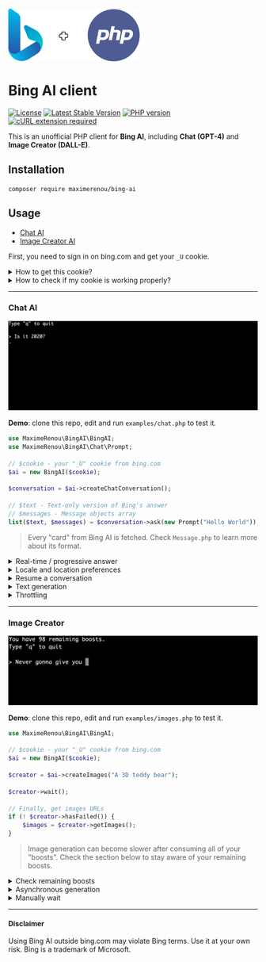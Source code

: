 ![Bing + PHP](logo.png)

# Bing AI client

[![License](https://img.shields.io/github/license/mashape/apistatus.svg)](https://opensource.org/licenses/MIT)
[![Latest Stable Version](https://img.shields.io/github/v/release/maximerenou/php-bing-ai)](https://packagist.org/packages/maximerenou/bing-ai)
[![PHP version](https://img.shields.io/packagist/dependency-v/maximerenou/bing-ai/php)](https://packagist.org/packages/maximerenou/bing-ai)
[![cURL extension required](https://img.shields.io/packagist/dependency-v/maximerenou/bing-ai/ext-curl)](https://packagist.org/packages/maximerenou/bing-ai)

This is an unofficial PHP client for **Bing AI**, including **Chat (GPT-4)** and **Image Creator (DALL-E)**.

## Installation

    composer require maximerenou/bing-ai

## Usage

- [Chat AI](#chat-ai)
- [Image Creator AI](#image-creator)

First, you need to sign in on bing.com and get your `_U` cookie.

<details>
  <summary>How to get this cookie?</summary>

1. Navigate to bing.com
2. Sign in using your Microsoft account
3. Back on bing.com, right-click and select "Inspect" - the browser console appears
4. Go to "Application" tab
5. Select "Cookies" > "https://www.bing.com" in the sidebar
6. Search for "_U" cookie
7. Copy its content

</details> 

<details>
  <summary>How to check if my cookie is working properly?</summary>

```php
use MaximeRenou\BingAI\BingAI;

// $cookie - your "_U" cookie from bing.com
$ai = new BingAI($cookie);
$valid = $ai->checkCookie();
```

</details> 

---------------------------------------

### Chat AI

![Chat demo](examples/demo-chat.gif)

**Demo**: clone this repo, edit and run `examples/chat.php` to test it.

```php
use MaximeRenou\BingAI\BingAI;
use MaximeRenou\BingAI\Chat\Prompt;

// $cookie - your "_U" cookie from bing.com
$ai = new BingAI($cookie);

$conversation = $ai->createChatConversation();

// $text - Text-only version of Bing's answer
// $messages - Message objects array
list($text, $messages) = $conversation->ask(new Prompt("Hello World"));
```

> Every "card" from Bing AI is fetched. Check `Message.php` to learn more 
about its format.

<details>
  <summary>Real-time / progressive answer</summary>

You may pass a function as second argument to get real-time progression:

```php
// $text - Incomplete text version
// $messages - Incomplete messages fleet
list($final_text, $final_messages) = $conversation->ask($prompt, function ($text, $messages) {
    echo $text;
});
```

</details> 

<details>
  <summary>Locale and location preferences</summary>

```php
$conversation = $ai->createChatConversation()
    ->withLocation($latitude, $longitude, $radius) // Optional
    ->withPreferences('fr-FR', 'fr-FR', 'FR'); // Optional
```

</details> 

<details>
  <summary>Resume a conversation</summary>  

If you want to resume a previous conversation, you can retrieve its identifiers:

```php
// Get current identifiers
$identifiers = $conversation->getIdentifiers();

// ...
// Resume conversation with $identifiers parameter, and number of previous questions asked
$conversation = $ai->resumeChatConversation($identifiers, 1);
```

</details> 

<details>
  <summary>Text generation</summary>

```php
$subject = "Internet memes";
$tone = 'funny';
$type = 'blog post';
$length = 'short';

$prompt = new Prompt("Please write a *$length* *$type* in a *$tone* style about `$subject`. Please wrap the $type in a markdown codeblock.");

$conversation->ask($prompt->withoutCache(), ...)
```

> To prevent answers like "I have already written \[...]", you can disable cache for your prompt with `withoutCache()`.

</details>

<details>
  <summary>Throttling</summary>

Bing is limiting messages count per conversations. You can monitor it by calling `getRemainingMessages()` after every interaction.

```php
$remaining = $conversation->getRemainingMessages();

if ($remaining === 0) {
    // You reached the limit
}
```

</details>

---------------------------------------

### Image Creator

![Image Creator demo](examples/demo-images.gif)

**Demo**: clone this repo, edit and run `examples/images.php` to test it.

```php
use MaximeRenou\BingAI\BingAI;

// $cookie - your "_U" cookie from bing.com
$ai = new BingAI($cookie);

$creator = $ai->createImages("A 3D teddy bear");

$creator->wait();

// Finally, get images URLs
if (! $creator->hasFailed()) {
    $images = $creator->getImages();
}
```

> Image generation can become slower after consuming all of your "boosts". Check the section below to stay aware of your remaining boosts.

<details>
  <summary>Check remaining boosts</summary>

```php
$creator = $ai->getImageCreator();

$remaining_boosts = $creator->getRemainingBoosts();
```

</details>

<details>
  <summary>Asynchronous generation</summary>
You may quit after calling `createImages()` and check generation later using its ID:

```php
$prompt = "A 3D teddy bear";
$creator = $ai->createImages($prompt);
$generation_id = $creator->getGenerationId();

// ...

$creator = $ai->getImageCreator();
$creator->resume($generation_id, $prompt);
```

</details>

<details>
  <summary>Manually wait</summary>
Instead of calling `$creator->wait();` you can loop by yourself:

```php
do {
    sleep(1);
} while ($creator->isGenerating());
```

</details>

---------------------------------------

#### Disclaimer

Using Bing AI outside bing.com may violate Bing terms. Use it at your own risk.
Bing is a trademark of Microsoft.
